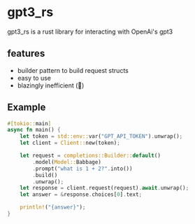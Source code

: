 # gpt3_rs

gpt3_rs is a rust library for interacting with OpenAi's gpt3

## features

- builder pattern to build request structs
- easy to use
- blazingly inefficient (:rocket:)

## Example

```rust
#[tokio::main]
async fn main() {
    let token = std::env::var("GPT_API_TOKEN").unwrap();
    let client = Client::new(token);

    let request = completions::Builder::default()
        .model(Model::Babbage)
        .prompt("what is 1 + 2?".into())
        .build()
        .unwrap();
    let response = client.request(request).await.unwrap();
    let answer = &response.choices[0].text;

    println!("{answer}");
}
```
